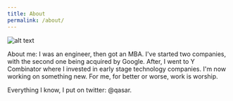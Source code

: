 ```yaml
---
title: About
permalink: /about/
---
```


![alt text](https://fortunedotcom.files.wordpress.com/2015/08/dscf3406.jpg?w=840&h=485&crop=1 "Logo Title Text 1")

About me: I was an engineer, then got an MBA. I've started two companies, with the second one being acquired by Google. After, I went to Y Combinator where I invested in early stage technology companies. I'm now working on something new. For me, for better or worse, work is worship. 

Everything I know, I put on twitter: @qasar. 



